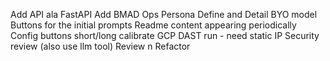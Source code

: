 Add API ala FastAPI
Add BMAD Ops Persona
Define and Detail BYO model 
Buttons for the initial prompts
Readme content appearing periodically
Config buttons short/long calibrate
GCP DAST run - need static IP
Security review (also use llm tool)
Review n Refactor